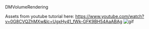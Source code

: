 DMVolumeRendering

Assets from youtube tutorial here: https://www.youtube.com/watch?v=0G8CVQZhMXw&lc=UgxHy41_fWk-GFK9BH54AaABAg
![gif](https://github.com/DMeville/DMVolumeRendering/blob/main/Example.gif)
